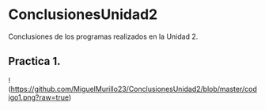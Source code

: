 # ConclusionesUnidad2
Conclusiones de los programas realizados en la Unidad 2.

## Practica 1.

!(https://github.com/MiguelMurillo23/ConclusionesUnidad2/blob/master/codigo1.png?raw=true)




